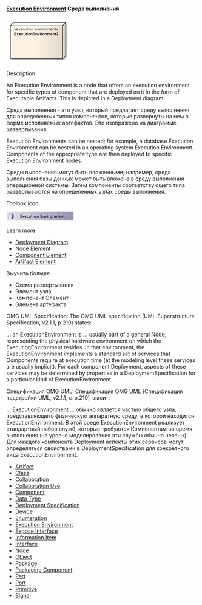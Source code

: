 #### <a href="https://sparxsystems.com/enterprise_architect_user_guide/15.1/model_domains/execution_environment.html" target="_blank">Execution Environment</a> Среда выполнения

![](_src/d-execution-environment.png)

Description

An Execution Environment is a node that offers an execution environment for specific types of component that are deployed on it in the form of Executable Artifacts. This is depicted in a Deployment diagram.

Среда выполнения - это узел, который предлагает среду выполнения для определенных типов компонентов, которые развернуты на нем в форме исполняемых артефактов. Это изображено на диаграмме развертывания.

Execution Environments can be nested; for example, a database Execution Environment can be nested in an operating system Execution Environment. Components of the appropriate type are then deployed to specific Execution Environment nodes.

Среды выполнения могут быть вложенными; например, среда выполнения базы данных может быть вложена в среду выполнения операционной системы. Затем компоненты соответствующего типа развертываются на определенных узлах среды выполнения.

Toolbox icon

![](_src/e-executionenvironment.png)

Learn more

<ul><li><a href="https://sparxsystems.com/enterprise_architect_user_guide/15.1/model_domains/deploymentdiagram.html">Deployment Diagram</a> </li><li><a href="https://sparxsystems.com/enterprise_architect_user_guide/15.1/model_domains/node.html">Node Element</a> </li><li><a href="https://sparxsystems.com/enterprise_architect_user_guide/15.1/model_domains/component.html">Component Element</a> </li><li><a href="https://sparxsystems.com/enterprise_architect_user_guide/15.1/model_domains/artifact_element.html">Artifact Element</a> <br/>
</li></ul>

Выучить больше
* Схема развертывания
* Элемент узла
* Компонент Элемент
* Элемент артефакта

OMG UML Specification:
The OMG UML specification (UML Superstructure Specification, v2.1.1, p.210) states:

... an ExecutionEnvironment is ... usually part of a general Node, representing the physical hardware environment on which the ExecutionEnvironment resides. In that environment, the ExecutionEnvironment implements a standard set of services that Components require at execution time (at the modeling level these services are usually implicit). For each component Deployment, aspects of these services may be determined by properties in a DeploymentSpecification for a particular kind of ExecutionEnvironment.

Спецификация OMG UML:
Спецификация OMG UML (Спецификация надстройки UML, v2.1.1, стр.210) гласит:

... ExecutionEnvironment ... обычно является частью общего узла, представляющего физическую аппаратную среду, в которой находится ExecutionEnvironment. В этой среде ExecutionEnvironment реализует стандартный набор служб, которые требуются Компонентам во время выполнения (на уровне моделирования эти службы обычно неявны). Для каждого компонента Deployment аспекты этих сервисов могут определяться свойствами в DeploymentSpecification для конкретного вида ExecutionEnvironment.

<ul>
					<li class="plus"><a href='https://sparxsystems.com/enterprise_architect_user_guide/15.1/model_domains/artifact_element.html'>Artifact</a></li>
					<li class="plus"><a href='https://sparxsystems.com/enterprise_architect_user_guide/15.1/model_domains/class.html'>Class</a></li>
					<li class="noplus"><a href='https://sparxsystems.com/enterprise_architect_user_guide/15.1/model_domains/collaboration2.html'>Collaboration</a></li>
					<li class="noplus"><a href='https://sparxsystems.com/enterprise_architect_user_guide/15.1/model_domains/colloccurrence.html'>Collaboration Use</a></li>
					<li class="noplus"><a href='https://sparxsystems.com/enterprise_architect_user_guide/15.1/model_domains/component.html'>Component</a></li>
					<li class="noplus"><a href='https://sparxsystems.com/enterprise_architect_user_guide/15.1/model_domains/datatypeelem.html'>Data Type</a></li>
					<li class="noplus"><a href='https://sparxsystems.com/enterprise_architect_user_guide/15.1/model_domains/deploymentspec.html'>Deployment Specification</a></li>
					<li class="noplus"><a href='https://sparxsystems.com/enterprise_architect_user_guide/15.1/model_domains/device_element.html'>Device</a></li>
					<li class="noplus"><a href='https://sparxsystems.com/enterprise_architect_user_guide/15.1/model_domains/enumeration_element.html'>Enumeration</a></li>
					<li class="noplus"><a href='https://sparxsystems.com/enterprise_architect_user_guide/15.1/model_domains/execution_environment.html'>Execution Environment</a></li>
					<li class="noplus"><a href='https://sparxsystems.com/enterprise_architect_user_guide/15.1/model_domains/exposeinterface.html'>Expose Interface</a></li>
					<li class="noplus"><a href='https://sparxsystems.com/enterprise_architect_user_guide/15.1/model_domains/informationitem.html'>Information Item</a></li>
					<li class="noplus"><a href='https://sparxsystems.com/enterprise_architect_user_guide/15.1/model_domains/interface.html'>Interface</a></li>
					<li class="noplus"><a href='https://sparxsystems.com/enterprise_architect_user_guide/15.1/model_domains/node.html'>Node</a></li>
					<li class="plus"><a href='https://sparxsystems.com/enterprise_architect_user_guide/15.1/model_domains/object.html'>Object</a></li>
					<li class="noplus"><a href='https://sparxsystems.com/enterprise_architect_user_guide/15.1/model_domains/package.html'>Package</a></li>
					<li class="noplus"><a href='https://sparxsystems.com/enterprise_architect_user_guide/15.1/model_domains/packagingcomponent.html'>Packaging Component</a></li>
					<li class="plus"><a href='https://sparxsystems.com/enterprise_architect_user_guide/15.1/model_domains/part.html'>Part</a></li>
					<li class="plus"><a href='https://sparxsystems.com/enterprise_architect_user_guide/15.1/model_domains/port.html'>Port</a></li>
					<li class="noplus"><a href='https://sparxsystems.com/enterprise_architect_user_guide/15.1/model_domains/primitive.html'>Primitive</a></li>
					<li class="plus"><a href='https://sparxsystems.com/enterprise_architect_user_guide/15.1/model_domains/signal_element.html'>Signal</a></li></ul>
